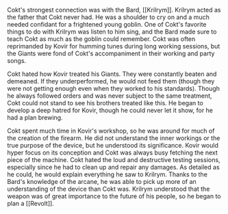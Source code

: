 Cokt's strongest connection was with the Bard, [[Krilrym]]. Krilrym acted as the father that Cokt never had. He was a shoulder to cry on and a much needed confidant for a frightened young goblin. One of Cokt's favorite things to do with Krilrym was listen to him sing, and the Bard made sure to teach Cokt as much as the goblin could remember. Cokt was often reprimanded by Kovir for humming tunes during long working sessions, but the Giants were fond of Cokt's accompaniment in their working and party songs.

Cokt hated how Kovir treated his Giants. They were constantly beaten and demeaned. If they underperformed, he would not feed them (though they were not getting enough even when they worked to his standards). Though he always followed orders and was never subject to the same treatment, Cokt could not stand to see his brothers treated like this. He began to develop a deep hatred for Kovir, though he could never let it show, for he had a plan brewing.

Cokt spent much time in Kovir's workshop, so he was around for much of the creation of the firearm. He did not understand the inner workings or the true purpose of the device, but he understood its significance. Kovir would hyper focus on its conception and Cokt was always busy fetching the next piece of the machine. Cokt hated the loud and destructive testing sessions, especially since he had to clean up and repair any damages. As detailed as he could, he would explain everything he saw to Krilrym. Thanks to the Bard's knowledge of the arcane, he was able to pick up more of an understanding of the device than Cokt was. Krilrym understood that the weapon was of great importance to the future of his people, so he began to plan a [[Revolt]].
